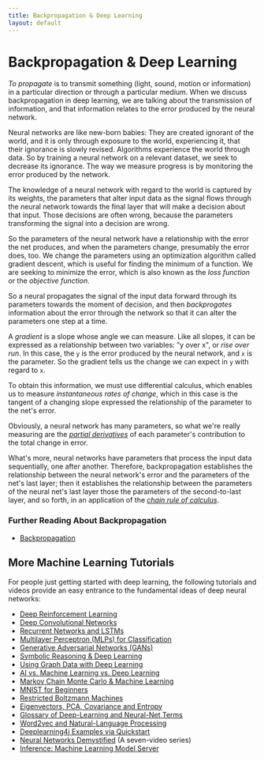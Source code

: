 ```yaml
---
title: Backpropagation & Deep Learning
layout: default
---
```


# Backpropagation & Deep Learning

*To propagate* is to transmit something (light, sound, motion or information) in a particular direction or through a particular medium. When we discuss backpropagation in deep learning, we are talking about the transmission of information, and that information relates to the error produced by the neural network. 

Neural networks are like new-born babies: They are created ignorant of the world, and it is only through exposure to the world, experiencing it, that their ignorance is slowly revised. Algorithms experience the world through data. So by training a neural network on a relevant dataset, we seek to decrease its ignorance. The way we measure progress is by monitoring the error produced by the network. 

The knowledge of a neural network with regard to the world is captured by its weights, the parameters that alter input data as the signal flows through the neural network towards the final layer that will make a decision about that input. Those decisions are often wrong, because the parameters transforming the signal into a decision are wrong. 

So the parameters of the neural network have a relationship with the error the net produces, and when the parameters change, presumably the error does, too. We change the parameters using an optimization algorithm called gradient descent, which is useful for finding the minimum of a function. We are seeking to minimize the error, which is also known as the *loss function* or the *objective function*.

So a neural propagates the signal of the input data forward through its parameters towards the moment of decision, and then *backprogates* information about the error through the network so that it can alter the parameters one step at a time. 

A *gradient* is a slope whose angle we can measure. Like all slopes, it can be expressed as a relationship between two variables: "y over x", or *rise over run*. In this case, the `y` is the error produced by the neural network, and `x` is the parameter. So the gradient tells us the change we can expect in `y` with regard to `x`. 

To obtain this information, we must use differential calculus, which enables us to measure *instantaneous rates of change*, which in this case is the tangent of a changing slope expressed the relationship of the parameter to the net's error. 

Obviously, a neural network has many parameters, so what we're really measuring are the *[partial derivatives](https://en.wikipedia.org/wiki/Partial_derivative)* of each parameter's contribution to the total change in error. 

What's more, neural networks have parameters that process the input data sequentially, one after another. Therefore, backpropagation establishes the relationship between the neural network's error and the parameters of the net's last layer; then it establishes the relationship between the parameters of the neural net's last layer those the parameters of the second-to-last layer, and so forth, in an application of the *[chain rule of calculus](https://en.wikipedia.org/wiki/Chain_rule)*. 

### Further Reading About Backpropagation

* [Backpropagation](https://brilliant.org/wiki/backpropagation/)

## <a name="intro">More Machine Learning Tutorials</a>

For people just getting started with deep learning, the following tutorials and videos provide an easy entrance to the fundamental ideas of deep neural networks:

* [Deep Reinforcement Learning](./deepreinforcementlearning.html)
* [Deep Convolutional Networks](./convolutionalnets.html)
* [Recurrent Networks and LSTMs](./lstm.html)
* [Multilayer Perceptron (MLPs) for Classification](./multilayerperceptron.html)
* [Generative Adversarial Networks (GANs)](./generative-adversarial-network.html)
* [Symbolic Reasoning & Deep Learning](./symbolicreasoning.html)
* [Using Graph Data with Deep Learning](./graphdata.html)
* [AI vs. Machine Learning vs. Deep Learning](./ai-machinelearning-deeplearning.html)
* [Markov Chain Monte Carlo & Machine Learning](/markovchainmontecarlo.html)
* [MNIST for Beginners](./mnist-for-beginners.html)
* [Restricted Boltzmann Machines](./restrictedboltzmannmachine.html)
* [Eigenvectors, PCA, Covariance and Entropy](./eigenvector.html)
* [Glossary of Deep-Learning and Neural-Net Terms](./glossary.html)
* [Word2vec and Natural-Language Processing](./word2vec.html)
* [Deeplearning4j Examples via Quickstart](./quickstart.html)
* [Neural Networks Demystified](https://www.youtube.com/watch?v=bxe2T-V8XRs) (A seven-video series)
* [Inference: Machine Learning Model Server](./modelserver.html)
